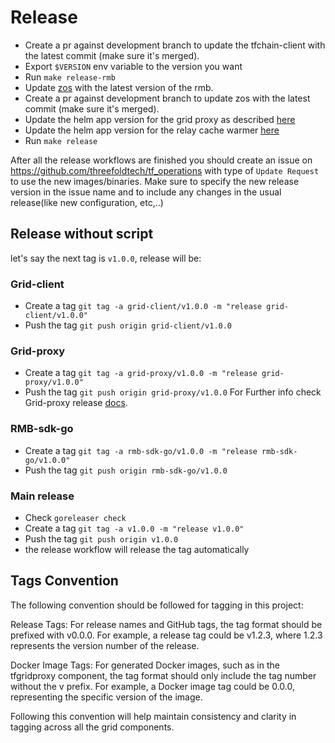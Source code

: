 
# Release

- Create a pr against development branch to update the tfchain-client with the latest commit (make sure it's merged).
- Export `$VERSION` env variable to the version you want
- Run `make release-rmb`
- Update [zos](https://github.com/threefoldtech/zos) with the latest version of the rmb.
- Create a pr against development branch to update zos with the latest commit (make sure it's merged).
- Update the helm app version for the grid proxy as described [here](../grid-proxy/docs/release.md)
- Update the helm app version for the relay cache warmer [here](../tools/relay-cache-warmer/chart/relay-cache-warmer/Chart.yaml)
- Run `make release`

After all the release workflows are finished you should create an issue on <https://github.com/threefoldtech/tf_operations> with type of `Update Request` to use the new images/binaries.
Make sure to specify the new release version in the issue name and to include any changes in the usual release(like new configuration, etc,..)

## Release without script

let's say the next tag is `v1.0.0`, release will be:

### Grid-client

- Create a tag `git tag -a grid-client/v1.0.0 -m "release grid-client/v1.0.0"`
- Push the tag `git push origin grid-client/v1.0.0`

### Grid-proxy

- Create a tag `git tag -a grid-proxy/v1.0.0 -m "release grid-proxy/v1.0.0"`
- Push the tag `git push origin grid-proxy/v1.0.0`
For Further info check Grid-proxy release [docs](../grid-proxy/docs/release.md).

### RMB-sdk-go

- Create a tag `git tag -a rmb-sdk-go/v1.0.0 -m "release rmb-sdk-go/v1.0.0"`
- Push the tag `git push origin rmb-sdk-go/v1.0.0`

### Main release

- Check `goreleaser check`
- Create a tag `git tag -a v1.0.0 -m "release v1.0.0"`
- Push the tag `git push origin v1.0.0`
- the release workflow will release the tag automatically

## Tags Convention

The following convention should be followed for tagging in this project:

Release Tags: For release names and GitHub tags, the tag format should be prefixed with v0.0.0. For example, a release tag could be v1.2.3, where 1.2.3 represents the version number of the release.

Docker Image Tags: For generated Docker images, such as in the tfgridproxy component, the tag format should only include the tag number without the v prefix. For example, a Docker image tag could be 0.0.0, representing the specific version of the image.

Following this convention will help maintain consistency and clarity in tagging across all the grid components.
